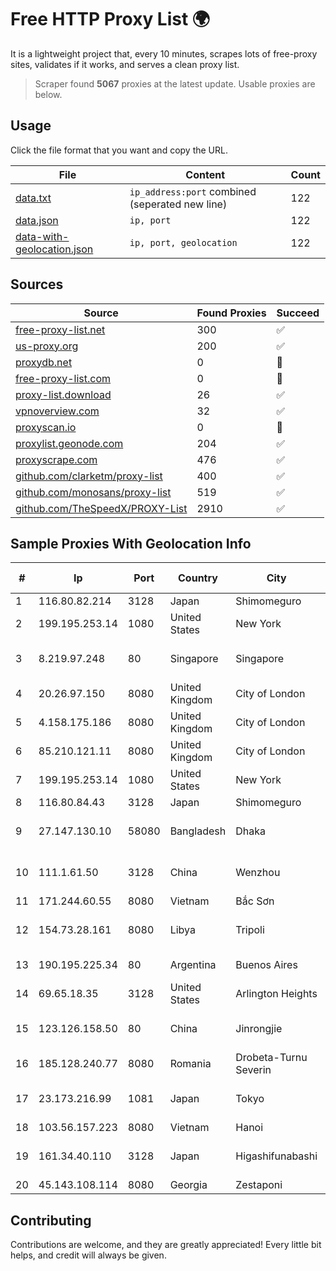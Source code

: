 
# Free HTTP Proxy List 🌍

It is a lightweight project that, every 10 minutes, scrapes lots of free-proxy sites, validates if it works, and serves a clean proxy list.


> Scraper found **5067** proxies at the latest update. Usable proxies are below.

## Usage

Click the file format that you want and copy the URL.


|File|Content|Count|
|----|-------|-----|
|[data.txt](https://raw.githubusercontent.com/themiralay/Proxy-List-World/master/data.txt)|`ip_address:port` combined (seperated new line)|122|
|[data.json](https://raw.githubusercontent.com/themiralay/Proxy-List-World/master/data.json)|`ip, port`|122|
|[data-with-geolocation.json](https://raw.githubusercontent.com/themiralay/Proxy-List-World/master/data-with-geolocation.json)|`ip, port, geolocation`|122|

## Sources

|Source|Found Proxies|Succeed|
|------|-------------|-------|
|[free-proxy-list.net](https://free-proxy-list.net)|300|✅|
|[us-proxy.org](https://www.us-proxy.org)|200|✅|
|[proxydb.net](http://proxydb.net)|0|🚫|
|[free-proxy-list.com](https://free-proxy-list.com/?page=&port=&type%5B%5D=http&type%5B%5D=https&up_time=0&search=Search)|0|🚫|
|[proxy-list.download](https://www.proxy-list.download/HTTP)|26|✅|
|[vpnoverview.com](https://vpnoverview.com/privacy/anonymous-browsing/free-proxy-servers)|32|✅|
|[proxyscan.io](https://www.proxyscan.io)|0|🚫|
|[proxylist.geonode.com](https://proxylist.geonode.com/api/proxy-list?limit=300&page=1&sort_by=lastChecked&sort_type=desc&protocols=http,https)|204|✅|
|[proxyscrape.com](https://api.proxyscrape.com/v2/?request=displayproxies&protocol=http&timeout=10000&country=all&ssl=all&anonymity=all)|476|✅|
|[github.com/clarketm/proxy-list](https://raw.githubusercontent.com/clarketm/proxy-list/master/proxy-list-raw.txt)|400|✅|
|[github.com/monosans/proxy-list](https://raw.githubusercontent.com/monosans/proxy-list/main/proxies/http.txt)|519|✅|
|[github.com/TheSpeedX/PROXY-List](https://raw.githubusercontent.com/TheSpeedX/PROXY-List/master/http.txt)|2910|✅|


## Sample Proxies With Geolocation Info

|#|Ip|Port|Country|City|Internet Service Provider|
|-|--|----|-------|----|-------------------------|
|1|116.80.82.214|3128|Japan|Shimomeguro|InfoSphere|
|2|199.195.253.14|1080|United States|New York|FranTech Solutions|
|3|8.219.97.248|80|Singapore|Singapore|Alibaba Cloud (Singapore) Private Limited|
|4|20.26.97.150|8080|United Kingdom|City of London|Microsoft Corporation|
|5|4.158.175.186|8080|United Kingdom|City of London|Microsoft Corporation|
|6|85.210.121.11|8080|United Kingdom|City of London|Microsoft Corporation|
|7|199.195.253.14|1080|United States|New York|FranTech Solutions|
|8|116.80.84.43|3128|Japan|Shimomeguro|InfoSphere|
|9|27.147.130.10|58080|Bangladesh|Dhaka|Link3 Technologies Limited|
|10|111.1.61.50|3128|China|Wenzhou|China Mobile communications corporation|
|11|171.244.60.55|8080|Vietnam|Bắc Sơn|VIETEL|
|12|154.73.28.161|8080|Libya|Tripoli|LTT Autonomous System, Tripoli Libya|
|13|190.195.225.34|80|Argentina|Buenos Aires|Telecom Argentina S.A.|
|14|69.65.18.35|3128|United States|Arlington Heights|GigeNET|
|15|123.126.158.50|80|China|Jinrongjie|China Unicom Beijing Province Network|
|16|185.128.240.77|8080|Romania|Drobeta-Turnu Severin|Data ZYX SRL|
|17|23.173.216.99|1081|Japan|Tokyo|Eons Data Communications Limited|
|18|103.56.157.223|8080|Vietnam|Hanoi|VCCORP|
|19|161.34.40.110|3128|Japan|Higashifunabashi|NTT PC Communications, Inc.|
|20|45.143.108.114|8080|Georgia|Zestaponi|Airmax LLC|



## Contributing

Contributions are welcome, and they are greatly appreciated! Every
little bit helps, and credit will always be given.

